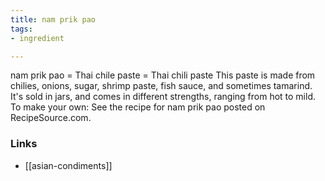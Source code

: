 ```yaml
---
title: nam prik pao
tags:
- ingredient

---
```

nam prik pao = Thai chile paste = Thai chili paste This paste is made from chilies, onions, sugar, shrimp paste, fish sauce, and sometimes tamarind. It's sold in jars, and comes in different strengths, ranging from hot to mild. To make your own: See the recipe for nam prik pao posted on RecipeSource.com.

### Links

* [[asian-condiments]]
